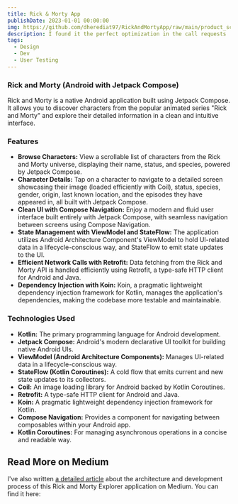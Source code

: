 ```yaml
---
title: Rick & Morty App
publishDate: 2023-01-01 00:00:00
img: https://github.com/dherediat97/RickAndMortyApp/raw/main/product_screenshot.png
description: I found it the perfect optimization in the call requests
tags:
  - Design
  - Dev
  - User Testing
---
```


### Rick and Morty (Android with Jetpack Compose)

Rick and Morty is a native Android application built using Jetpack Compose. It allows you to discover characters from the popular animated series "Rick and Morty" and explore their detailed information in a clean and intuitive interface.

### Features

* **Browse Characters:** View a scrollable list of characters from the Rick and Morty universe, displaying their name, status, and species, powered by Jetpack Compose.
* **Character Details:** Tap on a character to navigate to a detailed screen showcasing their image (loaded efficiently with Coil), status, species, gender, origin, last known location, and the episodes they have appeared in, all built with Jetpack Compose.
* **Clean UI with Compose Navigation:** Enjoy a modern and fluid user interface built entirely with Jetpack Compose, with seamless navigation between screens using Compose Navigation.
* **State Management with ViewModel and StateFlow:** The application utilizes Android Architecture Component's ViewModel to hold UI-related data in a lifecycle-conscious way, and StateFlow to emit state updates to the UI.
* **Efficient Network Calls with Retrofit:** Data fetching from the Rick and Morty API is handled efficiently using Retrofit, a type-safe HTTP client for Android and Java.
* **Dependency Injection with Koin:** Koin, a pragmatic lightweight dependency injection framework for Kotlin, manages the application's dependencies, making the codebase more testable and maintainable.

### Technologies Used

* **Kotlin:** The primary programming language for Android development.
* **Jetpack Compose:** Android's modern declarative UI toolkit for building native Android UIs.
* **ViewModel (Android Architecture Components):** Manages UI-related data in a lifecycle-conscious way.
* **StateFlow (Kotlin Coroutines):** A cold flow that emits current and new state updates to its collectors.
* **Coil:** An image loading library for Android backed by Kotlin Coroutines.
* **Retrofit:** A type-safe HTTP client for Android and Java.
* **Koin:** A pragmatic lightweight dependency injection framework for Kotlin.
* **Compose Navigation:** Provides a component for navigating between composables within your Android app.
* **Kotlin Coroutines:** For managing asynchronous operations in a concise and readable way.

## Read More on Medium

I've also written <a href="https://medium.com/@dherediat97/jetpack-compose-mdc%C2%B9-advanced-tips-coroutines-and-flow-6ceeeed19895">a detailed article</a> about the architecture and development process of this Rick and Morty Explorer application on Medium. You can find it here:
